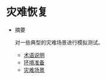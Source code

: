 # 灾难恢复

* 摘要

  对一些典型的灾难场景进行模拟测试。

  * [术语说明](glossary.md)
  * [环境准备](env.md)
  * [灾难场景](scenarios.md)
